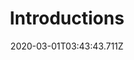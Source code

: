 ---
templateKey: blog-post
featuredpost: false
date: 2020-03-01T03:43:43.711Z
featuredimage: /img/quest_bg5.png
imgBg: quest_bg5
title: Introductions
description: It would be a nice gesture to introduce yourself around town. Some people might be anxious to meet the new farmer.
reward: 100 Friendship points (2/5 of a heart) with every known NPC
tags:
  - Starter
  - quest
  - meet 28 people
---